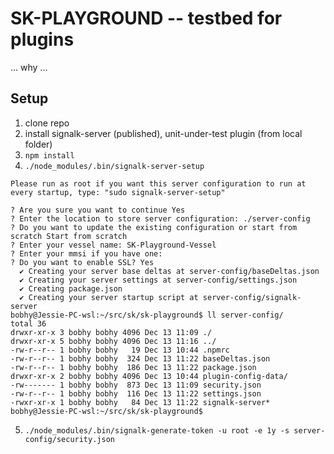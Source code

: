 # SK-PLAYGROUND -- testbed for plugins

... why ...

## Setup
1. clone repo
2. install signalk-server (published), unit-under-test plugin (from local folder)
3. `npm install`
4. `./node_modules/.bin/signalk-server-setup`

```
Please run as root if you want this server configuration to run at every startup, type: "sudo signalk-server-setup"

? Are you sure you want to continue Yes
? Enter the location to store server configuration: ./server-config
? Do you want to update the existing configuration or start from scratch Start from scratch
? Enter your vessel name: SK-Playground-Vessel
? Enter your mmsi if you have one:
? Do you want to enable SSL? Yes
  ✔ Creating your server base deltas at server-config/baseDeltas.json
  ✔ Creating your server settings at server-config/settings.json
  ✔ Creating package.json
  ✔ Creating your server startup script at server-config/signalk-server
bobhy@Jessie-PC-wsl:~/src/sk/sk-playground$ ll server-config/
total 36
drwxr-xr-x 3 bobhy bobhy 4096 Dec 13 11:09 ./
drwxr-xr-x 5 bobhy bobhy 4096 Dec 13 11:16 ../
-rw-r--r-- 1 bobhy bobhy   19 Dec 13 10:44 .npmrc
-rw-r--r-- 1 bobhy bobhy  324 Dec 13 11:22 baseDeltas.json
-rw-r--r-- 1 bobhy bobhy  186 Dec 13 11:22 package.json
drwxr-xr-x 2 bobhy bobhy 4096 Dec 13 10:44 plugin-config-data/
-rw------- 1 bobhy bobhy  873 Dec 13 11:09 security.json
-rw-r--r-- 1 bobhy bobhy  116 Dec 13 11:22 settings.json
-rwxr-xr-x 1 bobhy bobhy   84 Dec 13 11:22 signalk-server*
bobhy@Jessie-PC-wsl:~/src/sk/sk-playground$
```

5. `./node_modules/.bin/signalk-generate-token -u root -e 1y -s server-config/security.json`